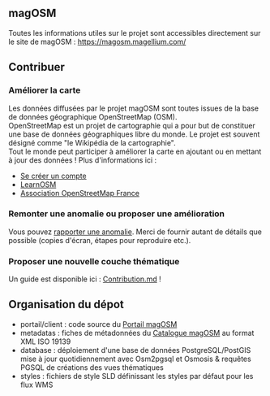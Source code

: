 ## magOSM
Toutes les informations utiles sur le projet sont accessibles directement sur le site de magOSM  : https://magosm.magellium.com/

## Contribuer

### Améliorer la carte
Les données diffusées par le projet magOSM sont toutes issues de la base de données géographique OpenStreetMap (OSM).<br>
OpenStreetMap est un projet de cartographie qui a pour but de constituer une base de données géographiques libre du monde.
Le projet est souvent désigné comme "le Wikipédia de la cartographie".<br>
Tout le monde peut participer à améliorer la carte en ajoutant ou en mettant à jour des données ! Plus d'informations ici :<br>
* <a href="https://www.openstreetmap.org/user/new" target="_blank">Se créer un compte</a>
* <a href="https://learnosm.org/fr/" target="_blank">LearnOSM</a>
* <a href="https://www.openstreetmap.fr/" target="_blank">Association OpenStreetMap France</a>

### Remonter une anomalie ou proposer une amélioration
Vous pouvez [rapporter une anomalie](https://github.com/magellium/magosm/issues/new). Merci de fournir autant de détails que possible (copies d'écran, étapes pour reproduire etc.).

### Proposer une nouvelle couche thématique
Un guide est disponible ici : [Contribution.md](Contribution.md) !

## Organisation du dépot
 * portail/client : code source du [Portail magOSM](http://magosm.magellium.com/portail/)
 * metadatas : fiches de métadonnées du [Catalogue magOSM](http://open.isogeo.com/s/6da366a3991f4d42aa9d2a8f58a73af1/pHUOzxi2EayRSGnbHCbdZOXzQGN80) au format XML ISO 19139
 * database : déploiement d'une base de données PostgreSQL/PostGIS mise à jour quotidiennement avec Osm2pgsql et Osmosis & requêtes PGSQL de créations des vues thématiques
 * styles : fichiers de style SLD définissant les styles par défaut pour les flux WMS
